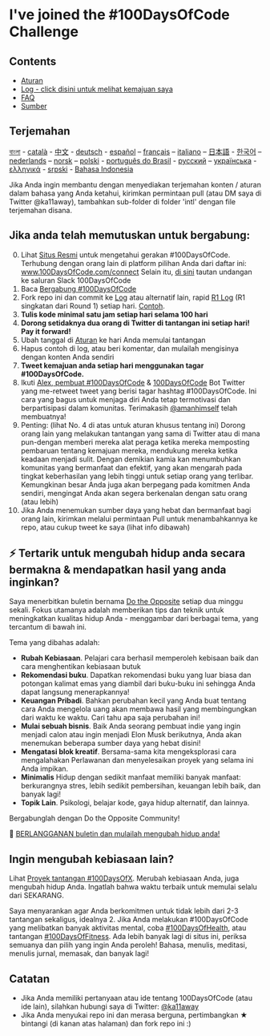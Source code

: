 # I've joined the #100DaysOfCode Challenge

## Contents

- [Aturan](rules.md)
- [Log - click disini untuk melihat kemajuan saya](log.md)
- [FAQ](FAQ.md)
- [Sumber](resources.md)

## Terjemahan

[বাংলা](intl/bn/README.md) - [català](intl/ca/README.md) - [中文](intl/ch/README.md) - [deutsch](intl/de/README.md) - [español](intl/es/README.md) – [français](intl/fr/FAQ-fr.md) – [italiano](intl/it/README.md) – [日本語](intl/ja/README.md) - [한국어](intl/ko/README-ko.md) – [nederlands](intl/nl/README.md) – [norsk](intl/no/README.md) – [polski](intl/pl/README.md) - [português do Brasil](intl/pt-br/LEIAME.md) - [русский](intl/ru/README-ru.md) – [українська](intl/ua/README-ua.md) - [ελληνικά](intl/el/README.md) - [srpski](intl/sr/README-sr.md) - [Bahasa Indonesia](intl/id/README.md)

Jika Anda ingin membantu dengan menyediakan terjemahan konten / aturan dalam bahasa yang Anda ketahui, kirimkan permintaan pull (atau DM saya di Twitter @ka11away), tambahkan sub-folder di folder 'intl' dengan file terjemahan disana.

## Jika anda telah memutuskan untuk bergabung:

0.  Lihat [Situs Resmi](http://100daysofcode.com/) untuk mengetahui gerakan #100DaysOfCode. Terhubung dengan orang lain di platform pilihan Anda dari daftar ini: www.100DaysOfCode.com/connect
    Selain itu, [di sini](https://www.100daysofcode.com/slack) tautan undangan ke saluran Slack 100DaysOfCode
1.  Baca [Bergabung #100DaysOfCode](https://medium.freecodecamp.com/join-the-100daysofcode-556ddb4579e4)
2.  Fork repo ini dan commit ke [Log](log.md) atau alternatif lain, rapid [R1 Log](r1-log.md) (R1 singkatan dari Round 1) setiap hari. [Contoh](https://github.com/Kallaway/100-days-kallaway-log).
3.  **Tulis kode minimal satu jam setiap hari selama 100 hari**
4.  **Dorong setidaknya dua orang di Twitter di tantangan ini setiap hari! Pay it forward!**
5.  Ubah tanggal di [Aturan](rules.md) ke hari Anda memulai tantangan
6.  Hapus contoh di log, atau beri komentar, dan mulailah mengisinya dengan konten Anda sendiri
7.  **Tweet kemajuan anda setiap hari menggunakan tagar #100DaysOfCode.**
8.  Ikuti [Alex, pembuat #100DaysOfCode](https://twitter.com/ka11away) & [100DaysOfCode](https://twitter.com/_100DaysOfCode) Bot Twitter yang me-retweet tweet yang berisi tagar hashtag #100DaysOfCode. Ini cara yang bagus untuk menjaga diri Anda tetap termotivasi dan berpartisipasi dalam komunitas. Terimakasih [@amanhimself](https://twitter.com/amanhimself) telah membuatnya!
9.  Penting: (lihat No. 4 di atas untuk aturan khusus tentang ini) Dorong orang lain yang melakukan tantangan yang sama di Twitter atau di mana pun-dengan memberi mereka alat peraga ketika mereka memposting pembaruan tentang kemajuan mereka, mendukung mereka ketika keadaan menjadi sulit. Dengan demikian kamia kan menumbuhkan komunitas yang bermanfaat dan efektif, yang akan mengarah pada tingkat keberhasilan yang lebih tinggi untuk setiap orang yang terlibar. Kemungkinan besar Anda juga akan berpegang pada komitmen Anda sendiri, mengingat Anda akan segera berkenalan dengan satu orang (atau lebih)
10. Jika Anda menemukan sumber daya yang hebat dan bermanfaat bagi orang lain, kirimkan melalui permintaan Pull untuk menambahkannya ke repo, atau cukup tweet ke saya (lihat info dibawah)

## ⚡ Tertarik untuk mengubah hidup anda secara bermakna & mendapatkan hasil yang anda inginkan?

Saya menerbitkan buletin bernama [Do the Opposite](https://dotheopposite.substack.com/) setiap dua minggu sekali. Fokus utamanya adalah memberikan tips dan teknik untuk meningkatkan kualitas hidup Anda - menggambar dari berbagai tema, yang tercantum di bawah ini.

Tema yang dibahas adalah:

- **Rubah Kebiasaan**. Pelajari cara berhasil memperoleh kebisaan baik dan cara menghentikan kebiasaan butuk
- **Rekomendasi buku**. Dapatkan rekomendasi buku yang luar biasa dan potongan kalimat emas yang diambil dari buku-buku ini sehingga Anda dapat langsung menerapkannya!
- **Keuangan Pribadi**. Bahkan perubahan kecil yang Anda buat tentang cara Anda mengelola uang akan membawa hasil yang membingungkan dari waktu ke waktu. Cari tahu apa saja perubahan ini!
- **Mulai sebuah bisnis**. Baik Anda seorang pembuat indie yang ingin menjadi calon atau ingin menjadi Elon Musk berikutnya, Anda akan menemukan beberapa sumber daya yang hebat disini!
- **Mengatasi blok kreatif**. Bersama-sama kita mengeksplorasi cara mengalahakan Perlawanan dan menyelesaikan proyek yang selama ini Anda impikan.
- **Minimalis** Hidup dengan sedikit manfaat memiliki banyak manfaat: berkurangnya stres, lebih sedikit pembersihan, keuangan lebih baik, dan banyak lagi!
- **Topik Lain**. Psikologi, belajar kode, gaya hidup alternatif, dan lainnya.

Bergabunglah dengan Do the Opposite Community!

💌 [BERLANGGANAN buletin dan mulailah mengubah hidup anda!](https://dotheopposite.substack.com/)

## Ingin mengubah kebiasaan lain?

Lihat [Proyek tantangan #100DaysOfX](http://100daysofx.com/). Merubah kebiasaan Anda, juga mengubah hidup Anda. Ingatlah bahwa waktu terbaik untuk memulai selalu dari SEKARANG.

Saya menyarankan agar Anda berkomitmen untuk tidak lebih dari 2-3 tantangan sekaligus, idealnya 2. Jika Anda melakukan #100DaysOfCode yang melibatkan banyak aktivitas mental, coba [#100DaysOfHealth](http://100daysofx.com/where-x-is/health/), atau tantangan [#100DaysOfFitness](http://100daysofx.com/challenges/). Ada lebih banyak lagi di situs ini, periksa semuanya dan pilih yang ingin Anda peroleh! Bahasa, menulis, meditasi, menulis jurnal, memasak, dan banyak lagi!

## Catatan

- Jika Anda memiliki pertanyaan atau ide tentang 100DaysOfCode (atau ide lain), silahkan hubungi saya di Twitter: [@ka11away](https://twitter.com/ka11away)
- Jika Anda menyukai repo ini dan merasa berguna, pertimbangkan &#9733; bintangi (di kanan atas halaman) dan fork repo ini :)
